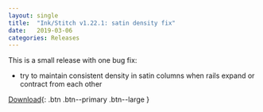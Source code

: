 ```yaml
---
layout: single
title:  "Ink/Stitch v1.22.1: satin density fix"
date:   2019-03-06
categories: Releases
---
```

This is a small release with one bug fix:

  * try to maintain consistent density in satin columns when rails expand or contract from each other

[Download](https://github.com/inkstitch/inkstitch/releases/tag/v1.22.1){: .btn .btn--primary .btn--large }
